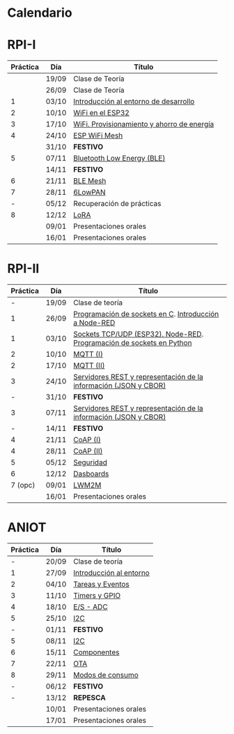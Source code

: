 # Calendario

# RPI-I

| Práctica | Día   | Título                                                          |
|----------|-------|-----------------------------------------------------------------|
|          | 19/09 | Clase de Teoría                                                 |
|          | 26/09 | Clase de Teoría                                                 |
| 1        | 03/10 | [Introducción al entorno de desarrollo](RPI-I/P1/index.md)      |
| 2        | 10/10 | [WiFi en el ESP32](RPI-I/P2/index.md)                           |
| 3        | 17/10 | [WiFi. Provisionamiento y ahorro de energía](RPI-I/P3/index.md) |
| 4        | 24/10 | [ESP WiFi Mesh](RPI-I/P4/index.md)                              |
|          | 31/10 | **FESTIVO**                                                     |
| 5        | 07/11 | [Bluetooth Low Energy (BLE)](RPI-I/P5/index.md)                 |
|          | 14/11 | **FESTIVO**                                                     |
| 6        | 21/11 | [BLE Mesh](RPI-I/P6/index.md)                                   |
| 7        | 28/11 | [6LowPAN](RPI-I/P7/index.md)                                    |
| -        | 05/12 | Recuperación de prácticas                                       |
| 8        | 12/12 | [LoRA](RPI-I/P8/index.md)                                       |
|          | 09/01 | Presentaciones orales                                           |
|          | 16/01 | Presentaciones orales                                           |

# RPI-II

| Práctica | Día   | Título                                       |
|----------|-------|----------------------------------------------|
| -        | 19/09 |Clase de teoría                               |
| 1        | 26/09 |[Programación de sockets en C](RPI-II/P1_I/index.md). [Introducción a Node-RED](RPI-II/P1_II/index.md) |
| 1        | 03/10 |[Sockets TCP/UDP (ESP32). Node-RED](RPI-II/P1_III/index.md). [Programación de sockets en Python](RPI-II/P1_IV/index.md) |
| 2        | 10/10 |[MQTT (I)](RPI-II/P6/index.md)                |
| 2        | 17/10 |[MQTT (II)](RPI-II/P6-II/index.md)            |
| 3        | 24/10 |[Servidores REST y representación de la información (JSON y CBOR)](RPI-II/P5/index.md)       |
| -        | 31/10 |**FESTIVO**                                   |
| 3        | 07/11 |[Servidores REST y representación de la información (JSON y CBOR)](RPI-II/P5/index.md)       |
| -        | 14/11 |**FESTIVO**                                   |
| 4        | 21/11 |[CoAP (I)](RPI-II/P7/index.md)                    |
| 4        | 28/11 |[CoAP (II)](RPI-II/P7/index.md)                    |
| 5        | 05/12 |[Seguridad](RPI-II/P3/index.md)                        |
| 6        | 12/12 |[Dasboards](RPI-II/P10/index.md)               |
| 7 (opc)  | 09/01 |[LWM2M](RPI-II/P8/index.md)                        |
|          | 16/01 | Presentaciones orales                        |


# ANIOT

| Práctica | Día   | Título                                       |
|----------|-------|----------------------------------------------|
| -        | 20/09 |Clase de teoría                               |
| 1        | 27/09 |[Introducción al entorno](ANIOT/P1/index.md) |
| 2        | 04/10 |[ Tareas y Eventos](ANIOT/P2/index.md) |
| 3        | 11/10 |[Timers y GPIO ](ANIOT/P3/index.md)       |
| 4        | 18/10 |[E/S - ADC ](ANIOT/P4/index.md)         |
| 5        | 25/10 |[I2C ](ANIOT/P5/index.md)    |
| -        | 01/11 |**FESTIVO**                                   |
| 5        | 08/11 |[I2C  ](ANIOT/P5/index.md)     |
| 6        | 15/11 |[Componentes](ANIOT/P6/index.md)              |
| 7        | 22/11 |[OTA  ](ANIOT/P7/index.md)               |
| 8        | 29/11 |[Modos de consumo ](ANIOT/P8/index.md)          |
| -        | 06/12 | **FESTIVO**                 |
| -        | 13/12 | **REPESCA**           |
|          | 10/01 | Presentaciones orales                        |
|          | 17/01 | Presentaciones orales                        |
